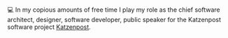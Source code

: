 
:computer: In my copious amounts of free time I play my role as the chief software architect, designer, software developer, public speaker for the Katzenpost software project [Katzenpost](https://github.com/katzenpost).<br>

